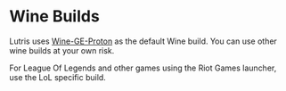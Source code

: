 # Wine Builds

Lutris uses [Wine-GE-Proton](https://github.com/GloriousEggroll/wine-ge-custom) as the default Wine build. You can use other wine builds at your own risk.

For League Of Legends and other games using the Riot Games launcher, use the LoL specific build.
